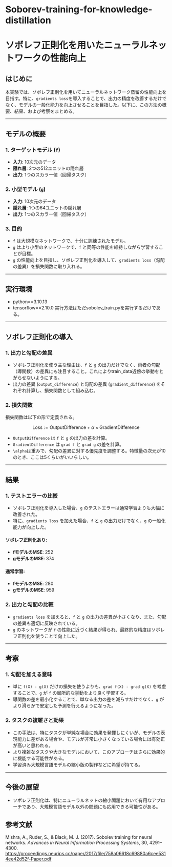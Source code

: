 # Soborev-training-for-knowledge-distillation
# ソボレフ正則化を用いたニューラルネットワークの性能向上

## はじめに

本実験では、ソボレフ正則化を用いてニューラルネットワーク蒸留の性能向上を目指す。特に、`gradients loss`を導入することで、出力の精度を改善するだけでなく、モデルの一般化能力を向上させることを目指した。以下に、この方法の概要、結果、および考察をまとめる。


---

## モデルの概要

### 1. **ターゲットモデル** (`f`)
- **入力**: 10次元のデータ
- **隠れ層**: 2つの512ユニットの隠れ層
- **出力**: 1つのスカラー値（回帰タスク）

### 2. **小型モデル** (`g`)
- **入力**: 10次元のデータ
- **隠れ層**: 1つの64ユニットの隠れ層
- **出力**: 1つのスカラー値（回帰タスク）

### 3. **目的**
- `f` は大規模なネットワークで、十分に訓練されたモデル。
- `g` はより小型のネットワークで、`f` と同等の性能を維持しながら学習することが目標。
- `g` の性能向上を目指し、ソボレフ正則化を導入して、`gradients loss`（勾配の差異）を損失関数に取り入れる。

---
## 実行環境
- python==3.10.13
- tensorflow==2.10.0
実行方法はただsobolev_train.pyを実行するだけである。

---
## ソボレフ正則化の導入

### 1. **出力と勾配の差異**
- ソボレフ正則化を使う主な理由は、`f` と `g` の出力だけでなく、両者の勾配（導関数）の差異にも注目すること。これによりtrain_data近傍の挙動をとがらせないようにする。
- 出力の差異 (`output_difference`) と勾配の差異 (`gradient_difference`) をそれぞれ計算し、損失関数として組み込む。

### 2. **損失関数**
損失関数は以下の形で定義される。

$$
\text{Loss} := \text{OutputDifference} + \alpha \times \text{GradientDifference}
$$

- `OutputDifference` は `f` と `g` の出力の差を計算。
- `GradientDifference` は `grad f` と `grad g` の差を計算。
- `\alpha`は重みで、勾配の差異に対する優先度を調整する。特徴量の次元が10のとき、ここは5くらいがいいらしい。

---

## 結果

### 1. **テストエラーの比較**
- ソボレフ正則化を導入した場合、`g` のテストエラーは通常学習よりも大幅に改善された。
- 特に、`gradients loss` を加えた場合、`f` と `g` の出力だけでなく、`g` の一般化能力が向上した。

#### ソボレフ正則化あり:
- **fモデルのMSE**: 252
- **gモデルのMSE**: 374

#### 通常学習:
- **fモデルのMSE**: 280
- **gモデルのMSE**: 959

### 2. **出力と勾配の比較**
- `gradients loss` を加えると、`f` と `g` の出力の差異が小さくなり、また、勾配の差異も適切に反映されている。
- `g` のネットワークが `f` の性能に近づく結果が得られ、最終的な精度はソボレフ正則化を使うことで向上した。
  
---

## 考察

### 1. **勾配を加える意味**
- 単に `f(X) - g(X)` だけの損失を使うよりも、`grad f(X) - grad g(X)` を考慮することで、`g` が `f` の局所的な挙動をより良く学習する。
- 導関数の差を最小化することで、単なる出力の差を減らすだけでなく、`g` がより滑らかで安定した予測を行えるようになった。

### 2. **タスクの複雑さと効果**
- この手法は、特にタスクが単純な場合に効果を発揮しにくいが、モデルの表現能力に差がある場合や、モデルが非常に小さくなっている場合には有効正が高いと思われる。
- より複雑なタスクや大きなモデルにおいて、このアプローチはさらに効果的に機能する可能性がある。
- 学習済み大規模言語モデルの縮小版の製作などに希望が持てる。

---

## 今後の展望

- ソボレフ正則化は、特にニューラルネットの縮小問題において有用なアプローチであり、大規模言語モデル以外の問題にも応用できる可能性がある。



## 参考文献
Mishra, A., Ruder, S., & Black, M. J. (2017). Sobolev training for neural networks. *Advances in Neural Information Processing Systems*, 30, 4291–4300. https://proceedings.neurips.cc/paper/2017/file/758a06618c69880a6cee5314ee42d52f-Paper.pdf


